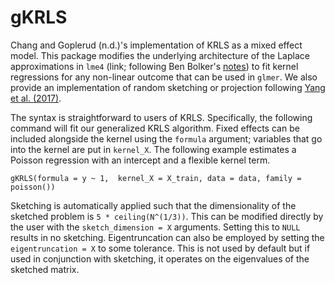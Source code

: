 # gKRLS

Chang and Goplerud (n.d.)'s implementation of KRLS as a mixed effect model. This package modifies the underlying architecture of the Laplace approximations in `lme4` (link; following Ben Bolker's [notes](https://bbolker.github.io/mixedmodels-misc/notes/varmats.html)) to fit kernel regressions for any non-linear outcome that can be used in `glmer`. We also provide an implementation of random sketching or projection following [Yang et al. (2017)](https://doi.org/10.1214/16-AOS1472).

The syntax is straightforward to users of KRLS. Specifically, the following command will fit our generalized KRLS algorithm. Fixed effects can be included alongside the kernel using the `formula` argument; variables that go into the kernel are put in `kernel_X`. The following example estimates a Poisson regression with an intercept and a flexible kernel term.

```
gKRLS(formula = y ~ 1,  kernel_X = X_train, data = data, family = poisson())
 ```

Sketching is automatically applied such that the dimensionality of the sketched problem is `5 * ceiling(N^(1/3))`. This can be modified directly by the user with the `sketch_dimension = X` arguments. Setting this to `NULL` results in no sketching. Eigentruncation can also be employed by setting the `eigentruncation = X` to some tolerance. This is not used by default but if used in conjunction with sketching, it operates on the eigenvalues of the sketched matrix.
